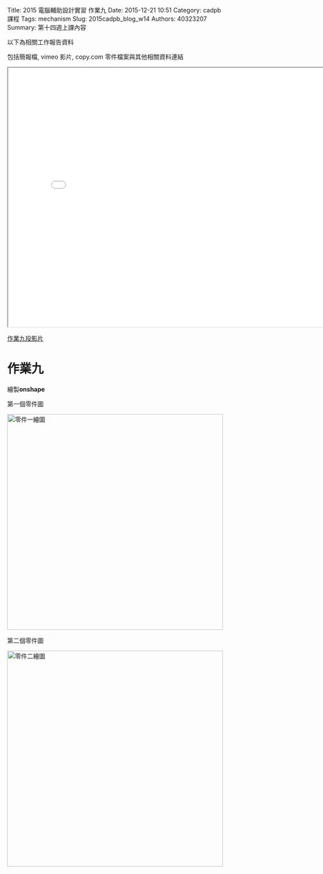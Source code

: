 Title: 2015 電腦輔助設計實習 作業九
Date: 2015-12-21 10:51
Category: cadpb 課程
Tags: mechanism
Slug: 2015cadpb_blog_w14
Authors: 40323207
Summary: 第十四週上課內容

以下為相關工作報告資料

包括簡報檔, vimeo 影片, copy.com 零件檔案與其他相關資料連結

<iframe src="cadp_w14_lecture.html" width="800" height="600"></iframe>

<p><a href="cadp_w14_lecture.html" target="_blank">作業九投影片</a></p>

作業九
============

繪製**onshape**

  
第一個零件圖

<img src="https://copy.com/sfni7sxzSk0ePYHR" width="500" alt="零件一繪圖"></img>


第二個零件圖

<img src="https://copy.com/tVmO3ivxR2Qll1ZD" width="500" alt="零件二繪圖"></img>












